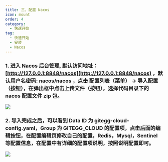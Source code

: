 ```yaml
---
title: 三、配置 Nacos
icon: mount
order: 4
category:
  - 快速开始
tag:
  - 快速开始
  - 安装
  - Nacos
---
```


<a name="82ca7251"></a>

### 1. 进入 Nacos 后台管理, 默认访问地址：[http://127.0.0.1:8848/nacos](http://127.0.0.1:8848/nacos) ，默认用户名密码: nacos/nacos ，点击 配置列表（菜单） -> 导入配置（按钮），在弹出框中点击上传文件（按钮），选择代码目录下的 nacos 配置文件 zip 包。

![](https://cdn.gitegg.com/cloud/docs/images/NACOS%E5%AF%BC%E5%85%A5%E9%85%8D%E7%BD%AE.png#id=DkRvI&originHeight=1066&originWidth=1640&originalType=binary&ratio=1&status=done&style=none)

<a name="43dcbd69"></a>

### 2. 导入完成之后，可以看到 Data ID 为 gitegg-cloud-config.yaml，Group 为 GITEGG_CLOUD 的配置项，点击后面的编辑按钮，在配置编辑页修改自己的配置，Redis，Mysql，Sentinel 等配置信息，在配置中有详细的配置项说明，按照说明配置即可。

![](https://cdn.gitegg.com/cloud/docs/images/NACOS%E9%85%8D%E7%BD%AE%E9%A1%B9.png#id=fyiL0&originHeight=913&originWidth=2338&originalType=binary&ratio=1&status=done&style=none)
